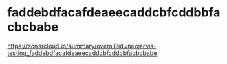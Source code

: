 # faddebdfacafdeaeecaddcbfcddbbfacbcbabe
https://sonarcloud.io/summary/overall?id=neojarvis-testing_faddebdfacafdeaeecaddcbfcddbbfacbcbabe
